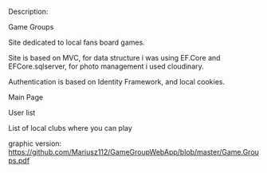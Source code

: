 Description:

Game Groups

Site dedicated to local fans
board games.

Site is based on MVC, for data structure i was using
EF.Core and EFCore.sqlserver, for photo
management i used cloudinary.

Authentication is based on Identity Framework, and
local cookies.

Main Page

User list

List of local clubs where you can play

graphic version:
https://github.com/Mariusz112/GameGroupWebApp/blob/master/Game.Groups.pdf

